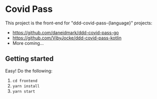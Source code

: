 # Covid Pass

This project is the front-end for "ddd-covid-pass-{language}" projects:
- https://github.com/daneidmark/ddd-covid-pass-go
- https://github.com/VibyJocke/ddd-covid-pass-kotlin
- More coming...

## Getting started
Easy! Do the following:
1. `cd frontend`
2. `yarn install`
3. `yarn start`
